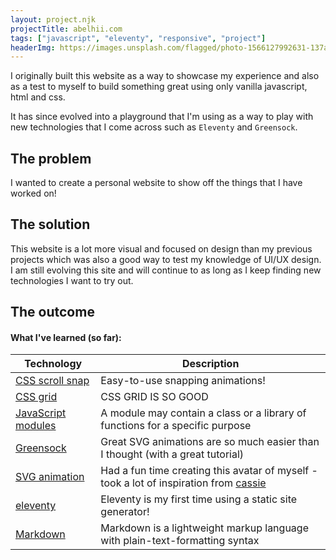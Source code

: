 ```yaml
---
layout: project.njk
projectTitle: abelhii.com
tags: ["javascript", "eleventy", "responsive", "project"]
headerImg: https://images.unsplash.com/flagged/photo-1566127992631-137a642a90f4?ixlib=rb-1.2.1&ixid=eyJhcHBfaWQiOjEyMDd9&auto=format&fit=crop&w=1350&q=80
---
```


<!-- excerpt start -->

I originally built this website as a way to showcase my experience and also as a test to myself to build something great using only vanilla javascript, html and css.

<!-- excerpt end -->

It has since evolved into a playground that I'm using as a way to play with new technologies that I come across such as `Eleventy` and `Greensock`.

## The problem

I wanted to create a personal website to show off the things that I have worked on!

## The solution

This website is a lot more visual and focused on design than my previous projects which was also a good way to test my knowledge of UI/UX design.
I am still evolving this site and will continue to as long as I keep finding new technologies I want to try out.

## The outcome

#### What I've learned (so far):

| Technology                                                                                  | Description                                                                                                        |
| ------------------------------------------------------------------------------------------- | ------------------------------------------------------------------------------------------------------------------ |
| [CSS scroll snap](https://developer.mozilla.org/en-US/docs/Web/CSS/scroll-snap-type)        | Easy-to-use snapping animations!                                                                                   |
| [CSS grid](https://youtu.be/7kVeCqQCxlk)                                                    | CSS GRID IS SO GOOD                                                                                                |
| [JavaScript modules](https://developer.mozilla.org/en-US/docs/Web/JavaScript/Guide/Modules) | A module may contain a class or a library of functions for a specific purpose                                      |
| [Greensock](https://www.cassie.codes/posts/making-a-lil-me-part-1/)                         | Great SVG animations are so much easier than I thought (with a great tutorial)                                     |
| [SVG animation](https://codepen.io/abelhii/pen/XWXGBJR)                                     | Had a fun time creating this avatar of myself - took a lot of inspiration from [cassie](https://www.cassie.codes/) |
| [eleventy](https://www.11ty.dev/)                                                           | Eleventy is my first time using a static site generator!                                                           |
| [Markdown](https://daringfireball.net/projects/markdown/syntax)                             | Markdown is a lightweight markup language with plain-text-formatting syntax                                        |
